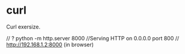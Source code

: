 # curl
Curl exersize.

// ? python -m http.server 8000
//Serving HTTP on 0.0.0.0 port 800
// http://192.168.1.2:8000 (in browser)